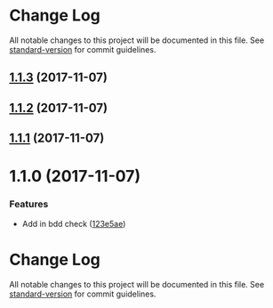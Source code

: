 # Change Log

All notable changes to this project will be documented in this file. See [standard-version](https://github.com/conventional-changelog/standard-version) for commit guidelines.

<a name="1.1.3"></a>
## [1.1.3](https://github.com/justmiller/ts-lens/compare/v1.1.2...v1.1.3) (2017-11-07)



<a name="1.1.2"></a>
## [1.1.2](https://github.com/justmiller/ts-lens/compare/v1.1.1...v1.1.2) (2017-11-07)



<a name="1.1.1"></a>
## [1.1.1](https://github.com/justmiller/ts-lens/compare/v1.1.0...v1.1.1) (2017-11-07)



<a name="1.1.0"></a>
# 1.1.0 (2017-11-07)


### Features

* Add in bdd check ([123e5ae](https://github.com/justmiller/ts-lens/commit/123e5ae))



# Change Log

All notable changes to this project will be documented in this file. See [standard-version](https://github.com/conventional-changelog/standard-version) for commit guidelines.
